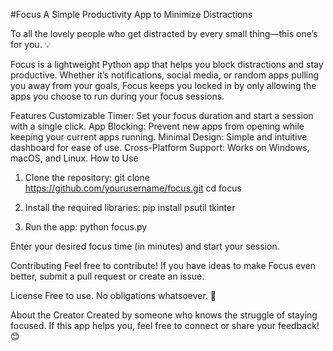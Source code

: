 #Focus
A Simple Productivity App to Minimize Distractions

To all the lovely people who get distracted by every small thing—this one’s for you. 💡

Focus is a lightweight Python app that helps you block distractions and stay productive. Whether it’s notifications, social media, or random apps pulling you away from your goals, Focus keeps you locked in by only allowing the apps you choose to run during your focus sessions.

Features
Customizable Timer: Set your focus duration and start a session with a single click.
App Blocking: Prevent new apps from opening while keeping your current apps running.
Minimal Design: Simple and intuitive dashboard for ease of use.
Cross-Platform Support: Works on Windows, macOS, and Linux.
How to Use
1. Clone the repository:
git clone https://github.com/yourusername/focus.git
cd focus

2. Install the required libraries:
pip install psutil tkinter

3. Run the app:
python focus.py

Enter your desired focus time (in minutes) and start your session.

Contributing
Feel free to contribute! If you have ideas to make Focus even better, submit a pull request or create an issue.

License
Free to use. No obligations whatsoever. 💙

About the Creator
Created by someone who knows the struggle of staying focused. If this app helps you, feel free to connect or share your feedback! 😊

